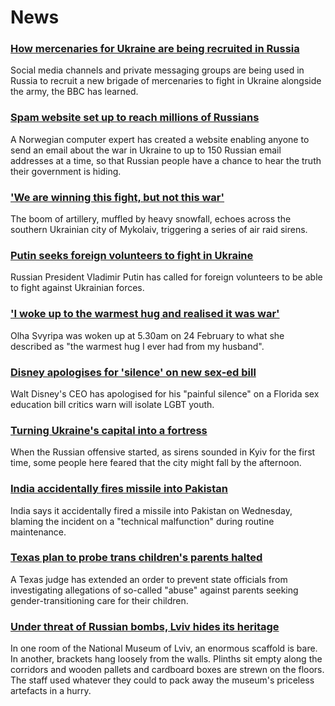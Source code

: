 # News
### [How mercenaries for Ukraine are being recruited in Russia](https://www.bbc.com/news/world-europe-60711211)
Social media channels and private messaging groups are being used in Russia to recruit a new brigade of mercenaries to fight in Ukraine alongside the army, the BBC has learned. 
### [Spam website set up to reach millions of Russians](https://www.bbc.com/news/technology-60697261)
A Norwegian computer expert has created a website enabling anyone to send an email about the war in Ukraine to up to 150 Russian email addresses at a time, so that Russian people have a chance to hear the truth their government is hiding.
### ['We are winning this fight, but not this war'](https://www.bbc.com/news/world-europe-60711659)
The boom of artillery, muffled by heavy snowfall, echoes across the southern Ukrainian city of Mykolaiv, triggering a series of air raid sirens. 
### [Putin seeks foreign volunteers to fight in Ukraine](https://www.bbc.com/news/world-europe-60705486)
Russian President Vladimir Putin has called for foreign volunteers to be able to fight against Ukrainian forces.
### ['I woke up to the warmest hug and realised it was war'](https://www.bbc.com/news/technology-60684120)
Olha Svyripa was woken up at 5.30am on 24 February to what she described as "the warmest hug I ever had from my husband".
### [Disney apologises for 'silence' on new sex-ed bill](https://www.bbc.com/news/world-us-canada-60714063)
Walt Disney's CEO has apologised for his "painful silence" on a Florida sex education bill critics warn will isolate LGBT youth.
### [Turning Ukraine's capital into a fortress](https://www.bbc.com/news/world-europe-60714515)
When the Russian offensive started, as sirens sounded in Kyiv for the first time, some people here feared that the city might fall by the afternoon. 
### [India accidentally fires missile into Pakistan](https://www.bbc.com/news/world-asia-india-60711653)
India says it accidentally fired a missile into Pakistan on Wednesday, blaming the incident on a "technical malfunction" during routine maintenance.
### [Texas plan to probe trans children's parents halted](https://www.bbc.com/news/world-us-canada-60710227)
A Texas judge has extended an order to prevent state officials from investigating allegations of so-called "abuse" against parents seeking gender-transitioning care for their children.
### [Under threat of Russian bombs, Lviv hides its heritage](https://www.bbc.com/news/world-europe-60707531)
In one room of the National Museum of Lviv, an enormous scaffold is bare. In another, brackets hang loosely from the walls. Plinths sit empty along the corridors and wooden pallets and cardboard boxes are strewn on the floors. The staff used whatever they could to pack away the museum's priceless artefacts in a hurry.
